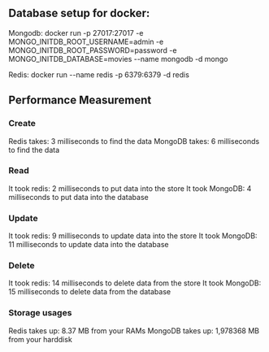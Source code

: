 ## Database setup for docker:

Mongodb:
docker run -p 27017:27017 -e MONGO_INITDB_ROOT_USERNAME=admin -e MONGO_INITDB_ROOT_PASSWORD=password -e MONGO_INITDB_DATABASE=movies --name mongodb -d mongo

Redis:
docker run --name redis -p 6379:6379 -d redis

## Performance Measurement

### Create

Redis takes: 3 milliseconds to find the data
MongoDB takes: 6 milliseconds to find the data

### Read

It took redis: 2 milliseconds to put data into the store
It took MongoDB: 4 milliseconds to put data into the database

### Update

It took redis: 9 milliseconds to update data into the store
It took MongoDB: 11 milliseconds to update data into the database

### Delete

It took redis: 14 milliseconds to delete data from the store
It took MongoDB: 15 milliseconds to delete data from the database

### Storage usages

Redis takes up: 8.37 MB from your RAMs
MongoDB takes up: 1,978368 MB from your harddisk
